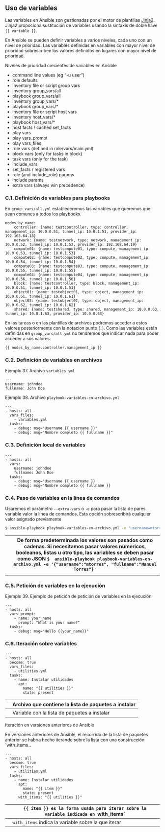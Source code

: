 ## Uso de variables

Las variables en Ansible son gestionadas por el motor de plantillas [Jinja2](http://jinja.pocoo.org/). Jinja2 propociona sustitución de variables usando la sintaxis de doble llave `{{ variable }}`.

En Ansible se pueden definir variables a varios niveles, cada uno con un nivel de prioridad. Las variables definidas en variables con mayor  nivel de prioridad sobrescriben los valores definidos en lugares con  mayor nivel de prioridad.

Niveles de prioridad crecientes de variables en Ansible

- command line values (eg “-u user”)
- role defaults
- inventory file or script group vars
- inventory group_vars/all
- playbook group_vars/all
- inventory group_vars/*
- playbook group_vars/*
- inventory file or script host vars
- inventory host_vars/*
- playbook host_vars/*
- host facts / cached set_facts
- play vars
- play vars_prompt
- play vars_files
- role vars (defined in role/vars/main.yml)
- block vars (only for tasks in block)
- task vars (only for the task)
- include_vars
- set_facts / registered vars
- role (and include_role) params
- include params
- extra vars (always win precedence)

### C.1. Definición de variables para playbooks

En `group_vars/all.yml` estableceremos las variables que queremos que sean comunes a todos los playbooks.

```
nodes_by_name:
    controller: {name: testcontroller, type: controller, management_ip: 10.0.0.51, tunnel_ip: 10.0.1.51, provider_ip: 192.168.64.18}
    network: {name: testnetwork, type: network, management_ip: 10.0.0.52, tunnel_ip: 10.0.1.52, provider_ip: 192.168.64.19}
    compute01: {name: testcompute01, type: compute, management_ip: 10.0.0.53, tunnel_ip: 10.0.1.53}
    compute02: {name: testcompute02, type: compute, management_ip: 10.0.0.54, tunnel_ip: 10.0.1.54}
    compute03: {name: testcompute03, type: compute, management_ip: 10.0.0.55, tunnel_ip: 10.0.1.55}
    compute04: {name: testcompute04, type: compute, management_ip: 10.0.0.56, tunnel_ip: 10.0.1.56}
    block: {name: testcontroller, type: block, management_ip: 10.0.0.51, tunnel_ip: 10.0.1.51}
    object01: {name: testobject01, type: object, management_ip: 10.0.0.61, tunnel_ip: 10.0.1.61}
    object02: {name: testobject02, type: object, management_ip: 10.0.0.62, tunnel_ip: 10.0.1.62}
    shared: {name: testshared, type: shared, management_ip: 10.0.0.63, tunnel_ip: 10.0.1.63, provider_ip: 10.0.0.63}
```

En las tareas o en las plantillas de archivos podremos acceder a estos valores posteriormente con la notacion punto (`.`). Como las variables están definidas en `group_vars/all.yml` no tendremos que indicar nada para poder acceder a sus valores.

```
{{ nodes_by_name.controller.management_ip }}
```

### C.2. Definición de variables en archivos

Ejemplo 37. Archivo `variables.yml`

```
---
username: johndoe
fullname: John Doe
```

Ejemplo 38. Archivo `playbook-variables-en-archivo.yml`

```
---
- hosts: all
  vars_files:
    - variables.yml
  tasks:
    - debug: msg="Username {{ username }}"
    - debug: msg="Nombre completo {{ fullname }}"
```

### C.3. Definición local de variables

```
---
- hosts: all
  vars:
    username: johndoe
    fullname: John Doe
  tasks:
    - debug: msg="Username {{ username }}
    - debug: msg="Nombre completo {{ fullname }}
```

### C.4. Paso de variables en la línea de comandos

Usaremos el parámetro `--extra-vars` o `-e`  para pasar la lista de pares variable valor la línea de comandos. Esta  opción sobrescribirá cualquier valor asignado previamente

```bash
$ ansible-playbook playbook-variables-en-archivo.yml -e 'username=mtorres fullname="Manuel Torres"'
```

|      | De forma predeterminada los valores son pasados como cadenas. Si  necesitamos pasar valores númericos, booleanos, listas u otro tipo, las  variables se deben pasar como JSON  `$  ansible-playbook playbook-variables-en-archivo.yml -e '{"username":"mtorres", "fullname":"Manuel Torres"}'` |
| ---- | ------------------------------------------------------------ |
|      |                                                              |

### C.5. Petición de variables en la ejecución

Ejemplo 39. Ejemplo de petición de petición de variables en la ejecución

```
---
- hosts: all
  vars_prompt:
    - name: your_name
      prompt: "What is your name?"
  tasks:
    - debug: msg="Hello {{your_name}}"
```

### C.6. Iteración sobre variables

```
---
- hosts: all
  become: true
  vars_files:
    - utilities.yml 
  tasks:
    - name: Instalar utilidades
      apt:
        name: "{{ utilities }}" 
        state: present
```

|      | Archivo que contiene la lista de paquetes a instalar |
| ---- | ---------------------------------------------------- |
|      | Variable con la lista de paquetes a instalar         |

Iteración en versiones anteriores de Ansible

En versiones anteriores de Ansible, el recorrido de la lista de  paquetes anterior se habría hecho iterando sobre la lista con una  construcción `with_items_.

```
---
- hosts: all
  become: true
  vars_files:
    - utilities.yml
  tasks:
    - name: Instalar utilidades
      apt:
        name: "{{ item }}" 
        state: present
      with_items: "{{ utilities }}" 
```

|      | `{{ item }} es la forma usada para iterar sobre la variable indicada en `with_items` |
| ---- | ------------------------------------------------------------ |
|      | `with_items` indica la variable sobre la que iterar          |